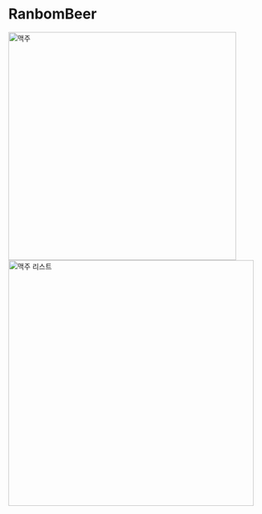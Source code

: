 # RanbomBeer
<img width="453" alt="맥주" src="https://github.com/ha-ny/RanbomBeer/assets/130643750/1901745d-7078-4fdb-ae5d-ba9bee80eaff">
<img width="488" alt="맥주 리스트" src="https://github.com/ha-ny/RanbomBeer/assets/130643750/58648da3-f773-4f78-ad92-3189dcc85695">
